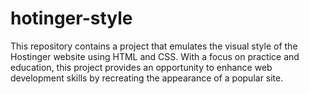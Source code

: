 # hotinger-style
This repository contains a project that emulates the visual style of the Hostinger website using HTML and CSS. With a focus on practice and education, this project provides an opportunity to enhance web development skills by recreating the appearance of a popular site.
